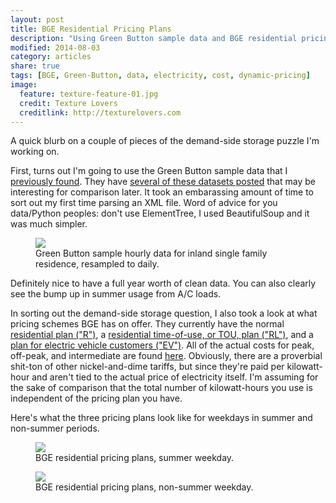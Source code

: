 ```yaml
---
layout: post
title: BGE Residential Pricing Plans
description: "Using Green Button sample data and BGE residential pricing plans."
modified: 2014-08-03
category: articles
share: true
tags: [BGE, Green-Button, data, electricity, cost, dynamic-pricing]
image:
  feature: texture-feature-01.jpg
  credit: Texture Lovers
  creditlink: http://texturelovers.com
---
```


A quick blurb on a couple of pieces of the demand-side storage puzzle I'm working on.

First, turns out I'm going to use the Green Button sample data that I <a href='{{ site.url }}/articles/feeding-the-data-monster'>previously found</a>.  They have <a href='http://services.greenbuttondata.org/sample-data.html'>several of these datasets posted</a> that may be interesting for comparison later.  It took an embarassing amount of time to sort out my first time parsing an XML file.  Word of advice for you data/Python peoples: don't use ElementTree, I used BeautifulSoup and it was much simpler.

<figure>
  <a href="{{ site.url }}/images/2014-08/Green_Button_Sample_Inland_Single_Family_Daily.png"><img src="{{ site.url }}/images/2014-08/Green_Button_Sample_Inland_Single_Family_Daily.png"></a>
  <figcaption>Green Button sample hourly data for inland single family residence, resampled to daily.</figcaption>
</figure>

Definitely nice to have a full year worth of clean data.  You can also clearly see the bump up in summer usage from A/C loads.

In sorting out the demand-side storage question, I also took a look at what pricing schemes BGE has on offer.  They currently have the normal <a href='http://www.bge.com/myaccount/billsrates/ratestariffs/electricservice/Electric%20Services%20Rates%20and%20Tariffs/P3_SCH_R.pdf'>residential plan ("R")</a>, a <a href='http://www.bge.com/myaccount/billsrates/ratestariffs/electricservice/Electric%20Services%20Rates%20and%20Tariffs/P3_SCH_RL.pdf'>residential time-of-use, or TOU, plan ("RL")</a>, and a <a href="http://www.bge.com/myaccount/billsrates/ratestariffs/electricservice/Electric%20Services%20Rates%20and%20Tariffs/ScheduleEV.pdf">plan for electric vehicle customers ("EV")</a>.  All of the actual costs for peak, off-peak, and intermediate are found <a href='http://www.bge.com/myaccount/billsrates/ratestariffs/electricservice/Electric%20Services%20Rates%20and%20Tariffs/Rdr_1.pdf'>here</a>.  Obviously, there are a proverbial shit-ton of other nickel-and-dime tariffs, but since they're paid per kilowatt-hour and aren't tied to the actual price of electricity itself.  I'm assuming for the sake of comparison that the total number of kilowatt-hours you use is independent of the pricing plan you have. 

Here's what the three pricing plans look like for weekdays in summer and non-summer periods.

<figure>
  <a href="{{ site.url }}/images/2014-08/BGE_Pricing_Summer.png"><img src="{{ site.url }}/images/2014-08/BGE_Pricing_Summer.png"></a>
  <figcaption>BGE residential pricing plans, summer weekday.</figcaption>
</figure>

<figure>
  <a href="{{ site.url }}/images/2014-08/BGE_Pricing_Non-Summer.png"><img src="{{ site.url }}/images/2014-08/BGE_Pricing_Non-Summer.png"></a>
  <figcaption>BGE residential pricing plans, non-summer weekday.</figcaption>
</figure>







